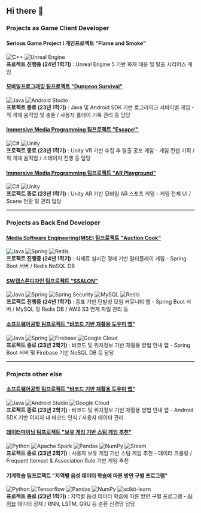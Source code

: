 ## Hi there 👋

### Projects as Game Client Developer
#### Serious Game Project I 개인프로젝트 "Flame and Smoke"
![C++](https://img.shields.io/badge/c++-%2300599C.svg?style=for-the-badge&logo=c%2B%2B&logoColor=white)
![Unreal Engine](https://img.shields.io/badge/unrealengine-%23313131.svg?style=for-the-badge&logo=unrealengine&logoColor=white)  
**프로젝트 진행중 (24년 1학기)** : Unreal Engine 5 기반 화재 대응 및 탈출 시리어스 게임
#### [모바일프로그래밍 팀프로젝트 "Dungeon Survival"](https://github.com/SyingSHY/2301-MP-RS)
![Java](https://img.shields.io/badge/java-%23ED8B00.svg?style=for-the-badge&logo=openjdk&logoColor=white)
![Android Studio](https://img.shields.io/badge/android%20studio-346ac1?style=for-the-badge&logo=android%20studio&logoColor=white)  
**프로젝트 종료 (23년 1학기)** : Java 및 Android SDK 기반 로그라이크 서바이벌 게임 - 적 개체 움직임 및 충돌 / 사용자 플레이 기록 관리 등 담당
#### [Immersive Media Programming 팀프로젝트 "Escape!"](https://github.com/SyingSHY/IMP2301-VR)
![C#](https://img.shields.io/badge/c%23-%23239120.svg?style=for-the-badge&logo=csharp&logoColor=white)
![Unity](https://img.shields.io/badge/unity-%23000000.svg?style=for-the-badge&logo=unity&logoColor=white)  
**프로젝트 종료 (23년 1학기)** : Unity VR 기반 수집 후 탈출 공포 게임 - 게임 컨셉 기획 / 적 개체 움직임 / 스테이지 진행 등 담당
#### [Immersive Media Programming 팀프로젝트 "AR Playground"](https://github.com/SyingSHY/2301-IMP-AR)
![C#](https://img.shields.io/badge/c%23-%23239120.svg?style=for-the-badge&logo=csharp&logoColor=white)
![Unity](https://img.shields.io/badge/unity-%23000000.svg?style=for-the-badge&logo=unity&logoColor=white)  
**프로젝트 종료 (23년 1학기)** : Unity AR 기반 모바일 AR 스포츠 게임 - 게임 전체 UI / Scene 전환 및 관리 담당

-----
### Projects as Back End Developer
#### [Media Software Engineering(MSE) 팀프로젝트 "Auction Cook"](https://github.com/SyingSHY/AuctionCook-BE)
![Java](https://img.shields.io/badge/java-%23ED8B00.svg?style=for-the-badge&logo=openjdk&logoColor=white)
![Spring](https://img.shields.io/badge/spring-%236DB33F.svg?style=for-the-badge&logo=spring&logoColor=white)
![Redis](https://img.shields.io/badge/redis-%23DD0031.svg?style=for-the-badge&logo=redis&logoColor=white)  
**프로젝트 진행중 (24년 1학기)** : 식재료 실시간 경매 기반 멀티플레이 게임 - Spring Boot 서버 / Redis NoSQL DB
#### [SW캡스톤디자인 팀프로젝트 "SSALON"](https://github.com/lee1684/SKYTeam)  
![Java](https://img.shields.io/badge/java-%23ED8B00.svg?style=for-the-badge&logo=openjdk&logoColor=white)
![Spring](https://img.shields.io/badge/spring-%236DB33F.svg?style=for-the-badge&logo=spring&logoColor=white)
![Spring Security](https://img.shields.io/badge/Spring_Security-6DB33F?style=for-the-badge&logo=Spring-Security&logoColor=white)
![MySQL](https://img.shields.io/badge/mysql-4479A1.svg?style=for-the-badge&logo=mysql&logoColor=white)
![Redis](https://img.shields.io/badge/redis-%23DD0031.svg?style=for-the-badge&logo=redis&logoColor=white)  
**프로젝트 진행중 (24년 1학기)** : 증표 기반 단발성 모임 커뮤니티 앱 - Spring Boot 서버 / MySQL 및 Redis DB / AWS S3 연계 파일 관리 등
#### [소프트웨어공학 팀프로젝트 "바코드 기반 재활용 도우미 앱"](https://github.com/AU2302SE-Team02/TeamProject-Recycle-WebBackend)
![Java](https://img.shields.io/badge/java-%23ED8B00.svg?style=for-the-badge&logo=openjdk&logoColor=white)
![Spring](https://img.shields.io/badge/spring-%236DB33F.svg?style=for-the-badge&logo=spring&logoColor=white)
![Firebase](https://img.shields.io/badge/firebase-a08021?style=for-the-badge&logo=firebase&logoColor=ffcd34)
![Google Cloud](https://img.shields.io/badge/GoogleCloud-%234285F4.svg?style=for-the-badge&logo=google-cloud&logoColor=white)  
**프로젝트 종료 (23년 2학기)** : 바코드 및 위치정보 기반 재활용 방법 안내 앱 - Spring Boot 서버 및 Firebase 기반 NoSQL DB 등 담당

-----
### Projects other else
#### [소프트웨어공학 팀프로젝트 "바코드 기반 재활용 도우미 앱"](https://github.com/AU2302SE-Team02/TeamProject-Recycle-AndroidApp)
![Java](https://img.shields.io/badge/java-%23ED8B00.svg?style=for-the-badge&logo=openjdk&logoColor=white)
![Android Studio](https://img.shields.io/badge/android%20studio-346ac1?style=for-the-badge&logo=android%20studio&logoColor=white)
![Google Cloud](https://img.shields.io/badge/GoogleCloud-%234285F4.svg?style=for-the-badge&logo=google-cloud&logoColor=white)  
**프로젝트 종료 (23년 2학기)** : 바코드 및 위치정보 기반 재활용 방법 안내 앱 - Android SDK 기반 이미지 내 바코드 인식 / 사용자 데이터 관리
#### [데이터마이닝 팀프로젝트 "보유 게임 기반 스팀 게임 추천"](https://github.com/AU2302DM-TeamKYJ/TeamProject-SteamGameRecommender)
![Python](https://img.shields.io/badge/python-3670A0?style=for-the-badge&logo=python&logoColor=ffdd54)
![Apache Spark](https://img.shields.io/badge/Apache%20Spark-FDEE21?style=for-the-badge&logo=apachespark&logoColor=black)
![Pandas](https://img.shields.io/badge/pandas-%23150458.svg?style=for-the-badge&logo=pandas&logoColor=white)
![NumPy](https://img.shields.io/badge/numpy-%23013243.svg?style=for-the-badge&logo=numpy&logoColor=white)
![Steam](https://img.shields.io/badge/steam-%23000000.svg?style=for-the-badge&logo=steam&logoColor=white)  
**프로젝트 종료 (23년 2학기)** : 사용자 보유 게임 기반 스팀 게임 추천 - 데이터 크롤링 / Frequent Itemset & Association Rule 기반 게임 추천
#### 기계학습 팀프로젝트 "지역별 음성 데이터 학습에 따른 방언 구별 프로그램"
![Python](https://img.shields.io/badge/python-3670A0?style=for-the-badge&logo=python&logoColor=ffdd54)
![Tensorflow](https://img.shields.io/badge/TensorFlow-FF6F00?style=for-the-badge&logo=tensorflow&logoColor=white)
![Pandas](https://img.shields.io/badge/pandas-%23150458.svg?style=for-the-badge&logo=pandas&logoColor=white)
![NumPy](https://img.shields.io/badge/numpy-%23013243.svg?style=for-the-badge&logo=numpy&logoColor=white)
![scikit-learn](https://img.shields.io/badge/scikit--learn-%23F7931E.svg?style=for-the-badge&logo=scikit-learn&logoColor=white)  
**프로젝트 종료 (23년 1학기)** : 지역별 음성 데이터 학습에 따른 방언 구별 프로그램 - [AI 허브](https://www.aihub.or.kr/) 데이터 정제 / RNN, LSTM, GRU 등 순환 신경망 담당



<!--
**SyingSHY/SyingSHY** is a ✨ _special_ ✨ repository because its `README.md` (this file) appears on your GitHub profile.

Here are some ideas to get you started:

- 🔭 I’m currently working on ...
- 🌱 I’m currently learning ...
- 👯 I’m looking to collaborate on ...
- 🤔 I’m looking for help with ...
- 💬 Ask me about ...
- 📫 How to reach me: ...
- 😄 Pronouns: ...
- ⚡ Fun fact: ...
-->
